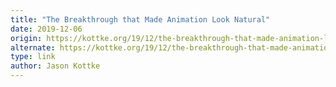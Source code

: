 ```yaml
---
title: "The Breakthrough that Made Animation Look Natural"
date: 2019-12-06
origin: https://kottke.org/19/12/the-breakthrough-that-made-animation-look-natural
alternate: https://kottke.org/19/12/the-breakthrough-that-made-animation-look-natural
type: link
author: Jason Kottke
---
```



